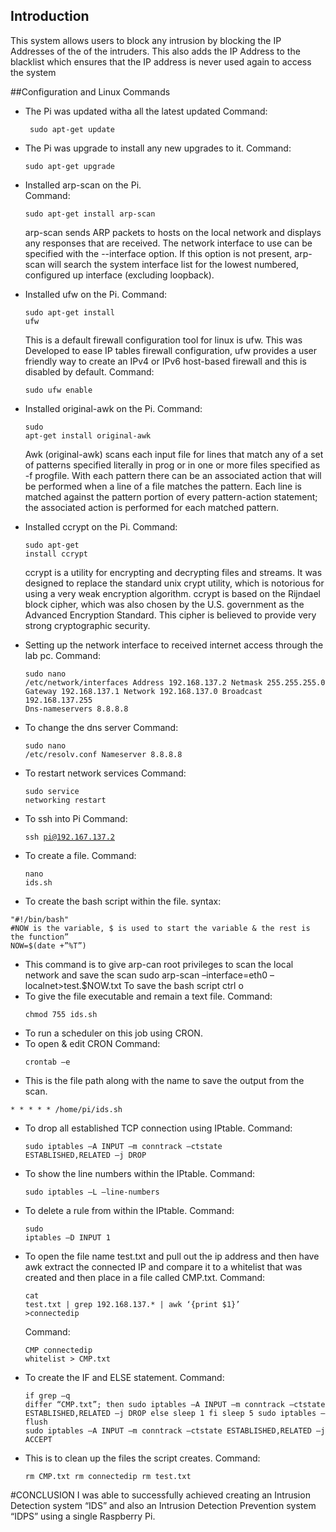 <!-- # IDS - Intrusion Detection System -->

## Introduction
This system allows users to block any intrusion by blocking the IP Addresses of the of the intruders. This also adds the IP Address to the blacklist which ensures that the IP address is never used again to access the system

##Configuration and Linux Commands

* The Pi was updated witha all the latest updated
  Command: <pre><code> sudo apt-get update </code></pre>
 
* The Pi was upgrade to install any new upgrades to it.
  Command: <pre><code>sudo apt-get upgrade </code></pre>
* Installed arp-scan on the Pi.  
Command: <pre><code>sudo apt-get install arp-scan </code></pre>
arp-scan sends  ARP packets to hosts on the local network and displays any responses that are received. The network interface to use can be specified with the --interface option. If this option is not present, arp-scan will search the system interface list for the lowest numbered, configured up interface (excluding loopback).
* Installed ufw on the Pi.
Command: <pre><code>sudo apt-get install ufw </code></pre>
This is a default firewall configuration tool for linux is ufw. This was Developed to ease IP tables firewall configuration, ufw provides a user friendly way to create an IPv4 or IPv6 host-based firewall and this is disabled by default.
Command: <pre><code>sudo ufw enable </code></pre>
* Installed original-awk on the Pi.
Command: <pre><code>sudo apt-get install original-awk </code></pre>
Awk (original-awk) scans each input file for lines that match any of a set of patterns specified literally in prog or in one or more files specified as -f progfile. With each pattern there can be an associated action that will be performed when a line of a file matches the pattern. Each line is matched against the pattern portion of every pattern-action statement; the associated action is performed for each matched pattern.
* Installed ccrypt on the Pi.
Command: <pre><code>sudo apt-get install ccrypt </code></pre>
ccrypt is a utility for encrypting and decrypting files and streams. It was designed to replace the standard unix crypt utility, which is notorious for using a very weak encryption algorithm. ccrypt is based on the Rijndael block cipher, which was also chosen by the U.S. government as the Advanced Encryption Standard. This cipher is believed to provide very strong cryptographic security.

* Setting up the network interface to received internet access through the lab pc.
Command: <pre><code>sudo nano /etc/network/interfaces
Address 192.168.137.2
Netmask 255.255.255.0
Gateway 192.168.137.1
Network 192.168.137.0
Broadcast 192.168.137.255
Dns-nameservers 8.8.8.8
</code></pre>
* To change the dns server
Command: <pre><code>sudo nano /etc/resolv.conf
Nameserver 8.8.8.8 </code></pre>
* To restart network services
Command: <pre><code>sudo service networking restart</code></pre>
* To ssh into Pi
Command: <pre><code>ssh pi@192.167.137.2</code></pre>
* To create a file.
Command: <pre><code>nano ids.sh</code></pre>
* To create the bash script within the file.
syntax: 
<pre><code>"#!/bin/bash"
#NOW is the variable, $ is used to start the variable & the rest is the function”
NOW=$(date +”%T”) </code></pre>
* This command is to give arp-can root privileges to scan the local network and save the scan
sudo arp-scan –interface=eth0 –localnet>test.$NOW.txt
To save the bash script
ctrl o 
* To give the file executable and remain a text file.
Command: <pre><code>chmod 755 ids.sh</code></pre>
* To run a scheduler on this job using CRON.
* To open & edit CRON
Command: <pre><code>crontab –e </code></pre>
* This is the file path along with the name to save the output from the scan.
<pre><code>* * * * * /home/pi/ids.sh</code></pre>
* To drop all established TCP connection using IPtable.
Command: <pre><code>sudo iptables –A INPUT –m conntrack –ctstate ESTABLISHED,RELATED –j DROP</code></pre>
* To show the line numbers within the IPtable.
Command: <pre><code>sudo iptables –L –line-numbers</code></pre>
* To delete a rule from within the IPtable.
Command: <pre><code>sudo iptables –D INPUT 1</code></pre>
* To open the file name test.txt and pull out the ip address and then have awk extract the connected IP and compare it to a whitelist that was created and then place in a file called CMP.txt.
Command: <pre><code>cat test.txt | grep 192.168.137.* | awk ‘{print $1}’ >connectedip</code></pre>
Command: <pre><code>CMP connectedip whitelist > CMP.txt</code></pre>
* To create the IF and ELSE statement.
Command: <pre><code>if grep –q differ “CMP.txt”;
	      then 
	     sudo iptables –A INPUT –m conntrack –ctstate ESTABLISHED,RELATED –j DROP
	    else
 	   sleep 1
	  fi
	 sleep 5
sudo iptables –flush
sudo iptables –A INPUT –m conntrack –ctstate ESTABLISHED,RELATED –j ACCEPT</code></pre>
* This is to clean up the files the script creates.
Command: <pre><code>rm CMP.txt
      rm connectedip
      rm test.txt</code></pre>

<!--#PHASE TEST & IDS/IPS

As mention and shown with all the commands in phase 2 how I have configured the IDS and IPS into phases as I learnt each bit of information and complied to make it successful.
<li> I first learnt how to write a basic bash script and make it executable. </li>
2. How to use arp-scan to scan my local network and save the results to a file.
3. How to use CRON to automate and schedule this script.
4. How to create a white list to have IP address or MAC address for later use.
5. How to use CAT to open the save scan and then use GREP to pull IP address line with the use of AWK to pull the IPaddress which is then saved to a file named connectedip.
6. I then use CMP command to compare the connectedip to the whitelist and save the results to a file call CMP.txt
7. This is the final step where I used the IF and ELSE statement to allow all TCP connections IF the connectedip is in the whitelist ELSE drop the connectedip if DIFFER from the whitelist.
8. In this section I then use a command to FLUSH all iptable rules after 5 seconds to allow TCP connections.
All these steps are automated and the actual commands are in PHASE 2 for verification. -->

#CONCLUSION
I was able to successfully achieved creating an Intrusion Detection system “IDS” and also an Intrusion Detection Prevention system “IDPS” using a single Raspberry Pi.  
